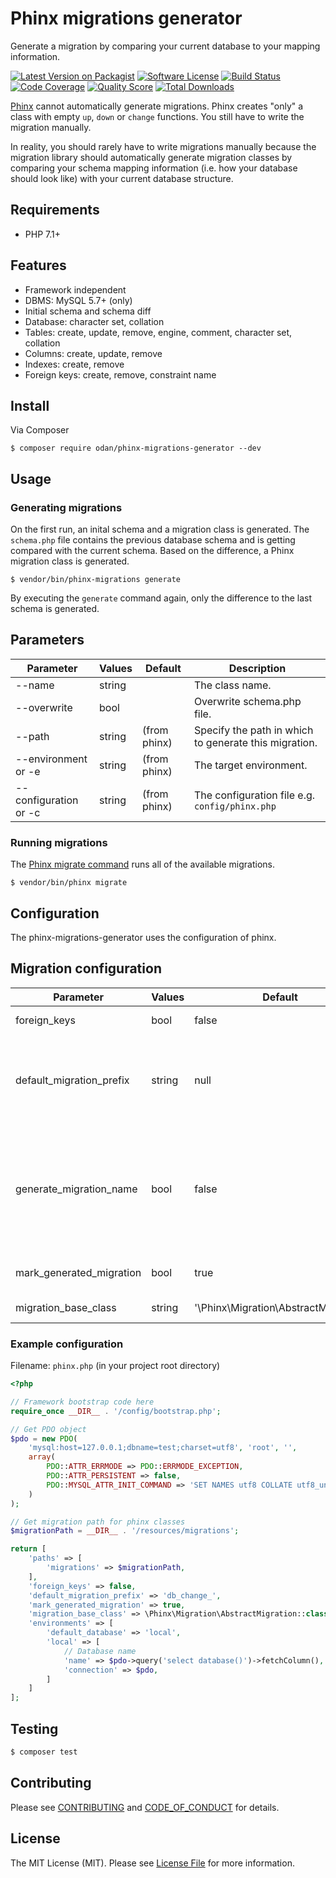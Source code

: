 # Phinx migrations generator

Generate a migration by comparing your current database to your mapping information.

[![Latest Version on Packagist](https://img.shields.io/github/release/odan/phinx-migrations-generator.svg)](https://packagist.org/packages/odan/phinx-migrations-generator)
[![Software License](https://img.shields.io/badge/license-MIT-brightgreen.svg)](LICENSE.md)
[![Build Status](https://travis-ci.org/odan/phinx-migrations-generator.svg?branch=master)](https://travis-ci.org/odan/phinx-migrations-generator)
[![Code Coverage](https://scrutinizer-ci.com/g/odan/phinx-migrations-generator/badges/coverage.png?b=master)](https://scrutinizer-ci.com/g/odan/phinx-migrations-generator/?branch=master)
[![Quality Score](https://scrutinizer-ci.com/g/odan/phinx-migrations-generator/badges/quality-score.png?b=master)](https://scrutinizer-ci.com/g/odan/phinx-migrations-generator/?branch=master)
[![Total Downloads](https://img.shields.io/packagist/dt/odan/phinx-migrations-generator.svg)](https://packagist.org/packages/odan/phinx-migrations-generator/stats)


[Phinx](https://phinx.org/) cannot automatically generate migrations.
Phinx creates "only" a class with empty `up`, `down` or `change` functions. You still have to write the migration manually.

In reality, you should rarely have to write migrations manually because the migration library should automatically generate migration classes by comparing your schema mapping information (i.e. how your database should look like) with your current database structure.

## Requirements

* PHP 7.1+

## Features

* Framework independent
* DBMS: MySQL 5.7+ (only)
* Initial schema and schema diff
* Database: character set, collation
* Tables: create, update, remove, engine, comment, character set, collation
* Columns: create, update, remove
* Indexes: create, remove
* Foreign keys: create, remove, constraint name

## Install

Via Composer

```
$ composer require odan/phinx-migrations-generator --dev
```

## Usage

### Generating migrations

On the first run, an inital schema and a migration class is generated.
The `schema.php` file contains the previous database schema and is getting compared with the current schema.
Based on the difference, a Phinx migration class is generated.

```
$ vendor/bin/phinx-migrations generate
```

By executing the `generate` command again, only the difference to the last schema is generated.

## Parameters

Parameter | Values | Default | Description
--- | --- | --- | ---
--name | string | | The class name.
--overwrite | bool |  | Overwrite schema.php file.
--path <path> | string | (from phinx) | Specify the path in which to generate this migration.
--environment or -e | string | (from phinx) | The target environment.
--configuration or -c | string | (from phinx) | The configuration file e.g. `config/phinx.php`
    
### Running migrations

The [Phinx migrate command](http://docs.phinx.org/en/latest/commands.html#the-migrate-command) runs all of the available migrations.

```
$ vendor/bin/phinx migrate
```

## Configuration

The phinx-migrations-generator uses the configuration of phinx.

## Migration configuration

Parameter | Values | Default | Description
--- | --- | --- | ---
foreign_keys | bool | false | Enable or disable foreign key migrations.
default_migration_prefix | string | null | If specified, in the absence of the name parameter, the default migration name will be offered with this prefix and a random hash at the end.
generate_migration_name | bool | false | If enabled, a random migration name will be generated. The user will not be prompted for a migration name anymore. The parameter `default_migration_prefix` must be specified. The `--name` parameter can overwrite this setting.
mark_generated_migration | bool | true | Enable or disable marking the migration as applied after creation.
migration_base_class | string | '\Phinx\Migration\AbstractMigration' | Sets up base class of created migration.

### Example configuration

Filename: `phinx.php` (in your project root directory)

```php
<?php

// Framework bootstrap code here
require_once __DIR__ . '/config/bootstrap.php';

// Get PDO object
$pdo = new PDO(
    'mysql:host=127.0.0.1;dbname=test;charset=utf8', 'root', '',
    array(
        PDO::ATTR_ERRMODE => PDO::ERRMODE_EXCEPTION,
        PDO::ATTR_PERSISTENT => false,
        PDO::MYSQL_ATTR_INIT_COMMAND => 'SET NAMES utf8 COLLATE utf8_unicode_ci',
    )
);

// Get migration path for phinx classes
$migrationPath = __DIR__ . '/resources/migrations';

return [
    'paths' => [
        'migrations' => $migrationPath,
    ],
    'foreign_keys' => false,
    'default_migration_prefix' => 'db_change_',
    'mark_generated_migration' => true,
    'migration_base_class' => \Phinx\Migration\AbstractMigration::class,
    'environments' => [
        'default_database' => 'local',
        'local' => [
            // Database name
            'name' => $pdo->query('select database()')->fetchColumn(),
            'connection' => $pdo,
        ]
    ]
];
```

## Testing

```bash
$ composer test
```

## Contributing

Please see [CONTRIBUTING](CONTRIBUTING.md) and [CODE_OF_CONDUCT](CODE_OF_CONDUCT.md) for details.

## License

The MIT License (MIT). Please see [License File](LICENSE.md) for more information.
